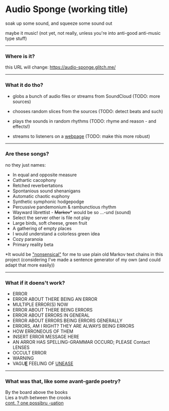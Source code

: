 # Audio Sponge (working title)

soak up some sound, and squeeze some sound out

maybe it music! (not yet, not really, unless you're into anti-good anti-music type stuff)

------------

### Where is it?

this URL will change: https://audio-sponge.glitch.me/

------------

### What it do tho?

* globs a bunch of audio files or streams from SoundCloud (TODO: more sources)

* chooses random slices from the sources (TODO: detect beats and such)

* plays the sounds in random rhythms (TODO: rhyme and reason - and effects!)

* streams to listeners on a [webpage](https://audio-sponge.glitch.me/) (TODO: make this more robust)

------------

### Are these songs?

no they just names:

* In equal and opposite measure
* Cathartic cacophony
* Retched reverbertations
* Spontanious sound shenanigans
* Automatic chaotic euphony
* Synthetic symphonic hodgepodge
* Percussive pandemonium & rambunctious rhythm
* Wayward librettist - ~~Markov~~\* would be so ...-und (sound)
* Select the server other is file not play
* Large birds, soft cheese, green fruit
* A gathering of empty places
* I would understand a colorless green idea
* Cozy paranoia
* Primary reality beta
<!-- * Warning: abstraction required -->

\*It would be ["nonsensical"](https://github.com/1j01/nonsensical) for me to use plain old Markov text chains in this project (considering I've made a sentence generator of my own (and could adapt that more easily))

------------

### What if it doens't work?

* ERROR
* ERROR ABOUT THERE BEING AN ERROR
* MULTIPLE ERROR(S) NOW
* ERROR ABOUT THERE BEING ERRORS
* ERROR ABOUT ERRORS IN GENERAL
* ERROR ABOUT ERRORS BEING ERRORS GENERALLY
* ERRORS, AM I RIGHT? THEY ARE ALWAYS BEING ERRORS
* HOW ERRONEOUS OF THEM
* INSERT ERROR MESSAGE HERE
* AN ARROR HAS SPELLING-GRAMMAR OCCURD; PLEASE Contact LENSES
* OCCULT ERROR
* WARNING
* VAGU[**E**](https://www.reddit.com/r/EmboldenTheE/) FEELING OF [UNEASE](https://youtu.be/8d3SMxK40YQ)

------------

### What was that, like some avant-garde poetry?

By the board above the books  
Lies a truth between the crooks  
[cont. ? one possibru -uation](https://www.reddit.com/r/LibraryofBabel/comments/7ophaq/ode_to_being_filthy_rich/?ref=share&ref_source=link)
